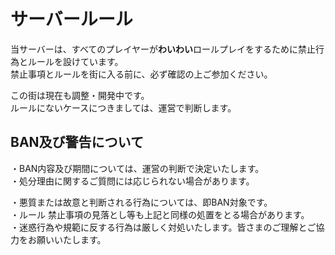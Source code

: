 # サーバールール

当サーバーは、すべてのプレイヤーが**わいわい**ロールプレイをするために禁止行為とルールを設けています。\
禁止事項とルールを街に入る前に、必ず確認の上ご参加ください。

この街は現在も調整・開発中です。\
ルールにないケースにつきましては、運営で判断します。

## BAN及び警告について

・BAN内容及び期間については、運営の判断で決定いたします。\
・処分理由に関するご質問には応じられない場合があります。

・悪質または故意と判断される行為については、即BAN対象です。\
・ルール 禁止事項の見落とし等も上記と同様の処置をとる場合があります。\
・迷惑行為や規範に反する行為は厳しく対処いたします。皆さまのご理解とご協力をお願いいたします。
